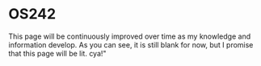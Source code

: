 # OS242

This page will be continuously improved over time as my knowledge and information develop. 
As you can see, it is still blank for now, but I promise that this page will be lit. cya!"
